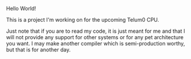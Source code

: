 
Hello World!

This is a project I'm working on for the upcoming Telum0 CPU. 

Just note that if you are to read my code, it is just meant for me and that I will not provide any support for other systems or for any pet architecture you want. I may make another compiler which is semi-production worthy, but that is for another day.